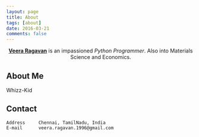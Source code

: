 ```yaml
---
layout: page
title: About
tags: [about]
date: 2016-03-21
comments: false
---
```


<center><a href="http://localhost:4000/"><b>Veera Ragavan</b></a> is an impassioned <i>Python Programmer</i>. Also into Materials Science and Economics. </center>

## About Me

Whizz-Kid

## Contact



    Address	    Chennai, TamilNadu, India
    E-mail	    veera.ragavan.1996@gmail.com
